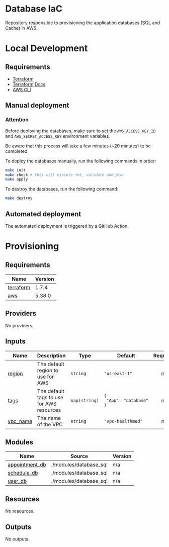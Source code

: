 # Database IaC

Repository responsible to provisioning the application databases (SQL and Cache) in AWS.

# Local Development

## Requirements

- [Terraform](https://www.terraform.io/downloads.html)
- [Terraform Docs](https://github.com/terraform-docs/terraform-docs)
- [AWS CLI](https://aws.amazon.com/cli/)

## Manual deployment

### Attention

Before deploying the databases, make sure to set the `AWS_ACCESS_KEY_ID` and `AWS_SECRET_ACCESS_KEY` environment variables.

Be aware that this process will take a few minutes (~20 minutes) to be completed.

To deploy the databases manually, run the following commands in order:

```bash
make init
make check # this will execute fmt, validate and plan
make apply
```

To destroy the databases, run the following command:

```bash
make destroy
```

## Automated deployment

The automated deployment is triggered by a GitHub Action.

# Provisioning
<!-- BEGIN_TF_DOCS -->

## Requirements

| Name | Version |
|------|---------|
| <a name="requirement_terraform"></a> [terraform](#requirement\_terraform) | 1.7.4 |
| <a name="requirement_aws"></a> [aws](#requirement\_aws) | 5.38.0 |
## Providers

No providers.
## Inputs

| Name | Description | Type | Default | Required |
|------|-------------|------|---------|:--------:|
| <a name="input_region"></a> [region](#input\_region) | The default region to use for AWS | `string` | `"us-east-1"` | no |
| <a name="input_tags"></a> [tags](#input\_tags) | The default tags to use for AWS resources | `map(string)` | <pre>{<br>  "App": "database"<br>}</pre> | no |
| <a name="input_vpc_name"></a> [vpc\_name](#input\_vpc\_name) | The name of the VPC | `string` | `"vpc-healthmed"` | no |
## Modules

| Name | Source | Version |
|------|--------|---------|
| <a name="module_appointment_db"></a> [appointment\_db](#module\_appointment\_db) | ./modules/database_sql | n/a |
| <a name="module_schedule_db"></a> [schedule\_db](#module\_schedule\_db) | ./modules/database_sql | n/a |
| <a name="module_user_db"></a> [user\_db](#module\_user\_db) | ./modules/database_sql | n/a |
## Resources

No resources.
## Outputs

No outputs.
<!-- END_TF_DOCS -->
